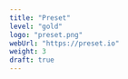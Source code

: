 ```yaml
---
title: "Preset"
level: "gold"
logo: "preset.png"
webUrl: "https://preset.io"
weight: 3 
draft: true
---
```

